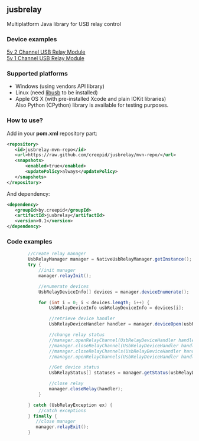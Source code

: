 ## jusbrelay ##

Multiplatform Java library for USB relay control

### Device examples ###

[5v 2 Channel USB Relay Module](http://www.amazon.com/Channel-Module-Programmable-Computer-Control/dp/B00NXLT6ZS/ref=sr_1_14?ie=UTF8&qid=1450713845&sr=8-14&keywords=usb+relay)<br>
[5v 1 Channel USB Relay Module](http://www.amazon.com/Channel-Module-Programmable-Computer-Control/dp/B00NXLN32U/ref=sr_1_4?ie=UTF8&qid=1450713845&sr=8-4&keywords=usb+relay)

### Supported platforms ###
- Windows (using vendors API library)
- Linux (need [libusb](http://www.libusb.org/) to be installed)
- Apple OS X (with pre-installed Xcode and plain IOKit libraries)
<br>Also Python (CPython) library is available for testing purposes.

### How to use? ###
Add in your **pom.xml** repository part:

```xml
<repository>
   <id>jusbrelay-mvn-repo</id>
   <url>https://raw.github.com/creepid/jusbrelay/mvn-repo/</url>
   <snapshots>
       <enabled>true</enabled>
       <updatePolicy>always</updatePolicy>
   </snapshots>
</repository>
```
And dependency:
```xml
<dependency>
   <groupId>by.creepid</groupId>
   <artifactId>jusbrelay</artifactId>
   <version>0.1</version>
</dependency>
```
### Code examples ###

```JAVA
		//Create relay manager
 		UsbRelayManager manager = NativeUsbRelayManager.getInstance();
        try {
			//init manager
            manager.relayInit();

			//enumerate devices 
            UsbRelayDeviceInfo[] devices = manager.deviceEnumerate();

            for (int i = 0; i < devices.length; i++) {
                UsbRelayDeviceInfo usbRelayDeviceInfo = devices[i];

				//retrieve device handler            
                UsbRelayDeviceHandler handler = manager.deviceOpen(usbRelayDeviceInfo.getSerialNumber());

                //change relay status
				//manager.openRelayChannel(UsbRelayDeviceHandler handler, int index); - for turning on, index - channel number
				//manager.closeRelayChannel(UsbRelayDeviceHandler handler, int index) - for turning off, index - channel number
				//manager.closeRelayChannels(UsbRelayDeviceHandler handler) - for turning off all channels
				//manager.openRelayChannels(UsbRelayDeviceHandler handler) - for turning on all channels

				//Get device status
                UsbRelayStatus[] statuses = manager.getStatus(usbRelayDeviceInfo.getSerialNumber(), handler);

				//close relay
                manager.closeRelay(handler);
            }

        } catch (UsbRelayException ex) {
            //catch exceptions
        } finally {
		   //close manager
           manager.relayExit();
        }
```
